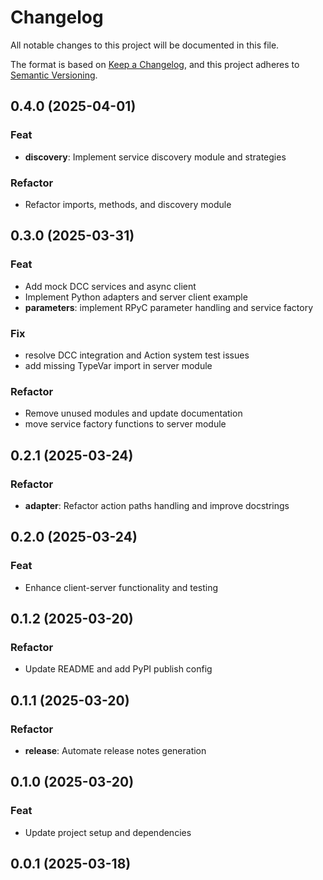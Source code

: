 # Changelog

All notable changes to this project will be documented in this file.

The format is based on [Keep a Changelog](https://keepachangelog.com/en/1.0.0/),
and this project adheres to [Semantic Versioning](https://semver.org/spec/v2.0.0.html).

## 0.4.0 (2025-04-01)

### Feat

- **discovery**: Implement service discovery module and strategies

### Refactor

- Refactor imports, methods, and discovery module

## 0.3.0 (2025-03-31)

### Feat

- Add mock DCC services and async client
- Implement Python adapters and server client example
- **parameters**: implement RPyC parameter handling and service factory

### Fix

- resolve DCC integration and Action system test issues
- add missing TypeVar import in server module

### Refactor

- Remove unused modules and update documentation
- move service factory functions to server module

## 0.2.1 (2025-03-24)

### Refactor

- **adapter**: Refactor action paths handling and improve docstrings

## 0.2.0 (2025-03-24)

### Feat

- Enhance client-server functionality and testing

## 0.1.2 (2025-03-20)

### Refactor

- Update README and add PyPI publish config

## 0.1.1 (2025-03-20)

### Refactor

- **release**: Automate release notes generation

## 0.1.0 (2025-03-20)

### Feat

- Update project setup and dependencies

## 0.0.1 (2025-03-18)
